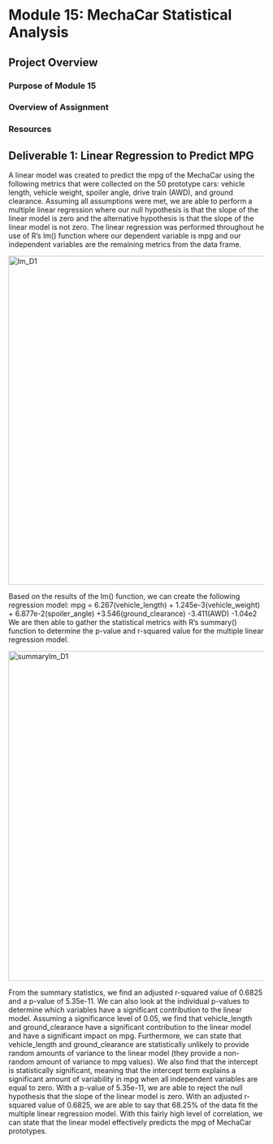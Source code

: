 # Module 15: MechaCar Statistical Analysis

## Project Overview 
### Purpose of Module 15
### Overview of Assignment 
### Resources 


## Deliverable 1: Linear Regression to Predict MPG
A linear model was created to predict the mpg of the MechaCar using the following metrics that were collected on the 50 prototype cars: vehicle length, vehicle weight, spoiler angle, drive train (AWD), and ground clearance. Assuming all assumptions were met, we are able to perform a multiple linear regression where our null hypothesis is that the slope of the linear model is zero and the alternative hypothesis is that the slope of the linear model is not zero. The linear regression was performed throughout he use of R’s lm() function where our dependent variable is mpg and our independent variables are the remaining metrics from the data frame. 

<img width="646" alt="lm_D1" src="https://user-images.githubusercontent.com/92558842/152601028-44cc04dc-b7ff-4668-ba42-918ff8c0011e.png">

Based on the results of the lm() function, we can create the following regression model: 
	mpg = 6.267(vehicle_length) + 1.245e-3(vehicle_weight) + 6.877e-2(spoiler_angle) 
		+3.546(ground_clearance) -3.411(AWD) -1.04e2
We are then able to gather the statistical metrics with R’s summary() function to determine the p-value and r-squared value for the multiple linear regression model. 

<img width="648" alt="summarylm_D1" src="https://user-images.githubusercontent.com/92558842/152601041-a80b735a-5bf9-46dc-8a8a-e09b511e0b58.png">

From the summary statistics, we find an adjusted r-squared value of 0.6825 and a p-value of 5.35e-11. We can also look at the individual p-values to determine which variables have a significant contribution to the linear model. Assuming a significance level of 0.05, we find that vehicle_length and ground_clearance have a significant contribution to the linear model and have a significant impact on mpg. Furthermore, we can state that vehicle_length and ground_clearance are statistically unlikely to provide random amounts of variance to the linear model (they provide a non-random amount of variance to mpg values). We also find that the intercept is statistically significant, meaning that the intercept term explains a significant amount of variability in mpg when all independent variables are equal to zero. With a p-value of 5.35e-11, we are able to reject the null hypothesis that the slope of the linear model is zero. With an adjusted r-squared value of 0.6825, we are able to say that 68.25% of the data fit the multiple linear regression model. With this fairly high level of correlation, we can state that the linear model effectively predicts the mpg of MechaCar prototypes. 
